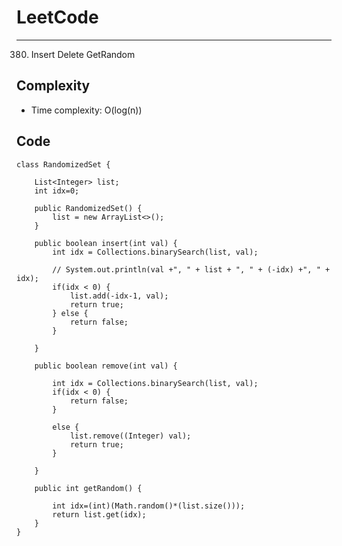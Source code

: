 [//]: # (# Intuition)
<!-- Describe your first thoughts on how to solve this problem. -->


# LeetCode
___
380. Insert Delete GetRandom

[//]: # (## Approach)

[//]: # (<!-- Describe your approach to solving the problem. -->)


## Complexity

- Time complexity: O(log(n))

[//]: # (<!-- Add your time complexity here, e.g. $$O&#40;n&#41;$$ -->)

[//]: # ()
[//]: # ([//]: # &#40;- Space complexity:&#41;)
[//]: # (<!-- Add your space complexity here, e.g. $$O&#40;n&#41;$$ -->)

## Code
```
class RandomizedSet {

    List<Integer> list;
    int idx=0;

    public RandomizedSet() {
        list = new ArrayList<>();
    }
    
    public boolean insert(int val) {
        int idx = Collections.binarySearch(list, val);

        // System.out.println(val +", " + list + ", " + (-idx) +", " + idx);
        if(idx < 0) {
            list.add(-idx-1, val);
            return true;
        } else {
            return false;
        }
      
    }
    
    public boolean remove(int val) {
        
        int idx = Collections.binarySearch(list, val);
        if(idx < 0) {
            return false;
        }

        else {
            list.remove((Integer) val);
            return true;
        }

    }
    
    public int getRandom() {
        
        int idx=(int)(Math.random()*(list.size()));
        return list.get(idx);
    }
}

```
